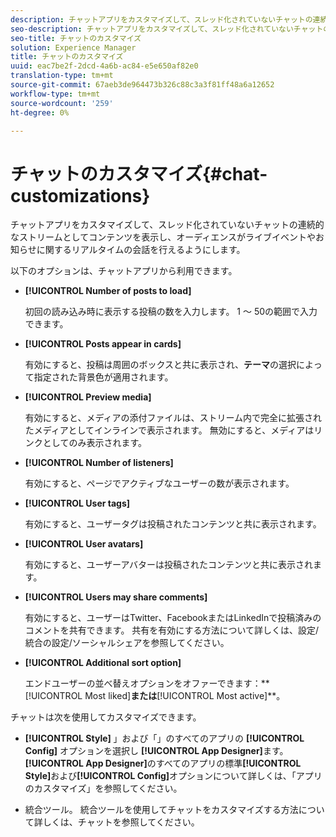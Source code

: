 ```yaml
---
description: チャットアプリをカスタマイズして、スレッド化されていないチャットの連続的なストリームとしてコンテンツを表示し、オーディエンスがライブイベントやお知らせに関するリアルタイムの会話を行えるようにします。
seo-description: チャットアプリをカスタマイズして、スレッド化されていないチャットの連続的なストリームとしてコンテンツを表示し、オーディエンスがライブイベントやお知らせに関するリアルタイムの会話を行えるようにします。
seo-title: チャットのカスタマイズ
solution: Experience Manager
title: チャットのカスタマイズ
uuid: eac7be2f-2dcd-4a6b-ac84-e5e650af82e0
translation-type: tm+mt
source-git-commit: 67aeb3de964473b326c88c3a3f81ff48a6a12652
workflow-type: tm+mt
source-wordcount: '259'
ht-degree: 0%

---
```



# チャットのカスタマイズ{#chat-customizations}

チャットアプリをカスタマイズして、スレッド化されていないチャットの連続的なストリームとしてコンテンツを表示し、オーディエンスがライブイベントやお知らせに関するリアルタイムの会話を行えるようにします。



以下のオプションは、チャットアプリから利用できます。

* **[!UICONTROL Number of posts to load]**

   初回の読み込み時に表示する投稿の数を入力します。 1 ～ 50の範囲で入力できます。

* **[!UICONTROL Posts appear in cards]**

   有効にすると、投稿は周囲のボックスと共に表示され、**テーマ**&#x200B;の選択によって指定された背景色が適用されます。

* **[!UICONTROL Preview media]**

   有効にすると、メディアの添付ファイルは、ストリーム内で完全に拡張されたメディアとしてインラインで表示されます。 無効にすると、メディアはリンクとしてのみ表示されます。

* **[!UICONTROL Number of listeners]**

   有効にすると、ページでアクティブなユーザーの数が表示されます。

* **[!UICONTROL User tags]**

   有効にすると、ユーザータグは投稿されたコンテンツと共に表示されます。

* **[!UICONTROL User avatars]**

   有効にすると、ユーザーアバターは投稿されたコンテンツと共に表示されます。

* **[!UICONTROL Users may share comments]**

   有効にすると、ユーザーはTwitter、FacebookまたはLinkedInで投稿済みのコメントを共有できます。 共有を有効にする方法について詳しくは、設定/統合の設定/ソーシャルシェアを参照してください。

* **[!UICONTROL Additional sort option]**

   エンドユーザーの並べ替えオプションをオファーできます：** [!UICONTROL Most liked]**または&#x200B;**[!UICONTROL Most active]**。

チャットは次を使用してカスタマイズできます。

* **[!UICONTROL Style]** 」および「」のすべてのアプリの **[!UICONTROL Config]** オプションを選択し **[!UICONTROL App Designer]**&#x200B;ます。**[!UICONTROL App Designer]**&#x200B;のすべてのアプリの標準&#x200B;**[!UICONTROL Style]**&#x200B;および&#x200B;**[!UICONTROL Config]**&#x200B;オプションについて詳しくは、「アプリのカスタマイズ」を参照してください。

* 統合ツール。 統合ツールを使用してチャットをカスタマイズする方法について詳しくは、チャットを参照してください。

